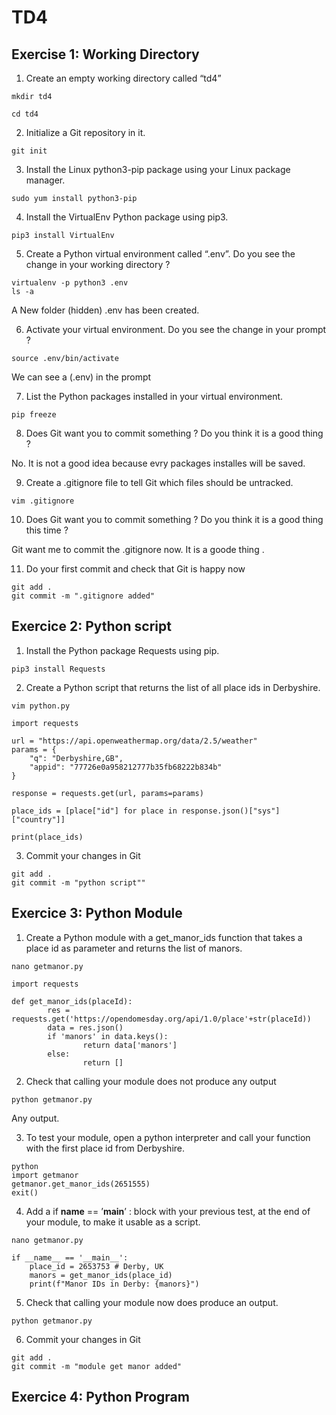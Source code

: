 # TD4

## Exercise 1: Working Directory

1. Create an empty working directory called “td4”
```
mkdir td4
```
```
cd td4
```
2. Initialize a Git repository in it.
```
git init
```
3. Install the Linux python3-pip package using your Linux package manager.
```
sudo yum install python3-pip
```
4. Install the VirtualEnv Python package using pip3.
```
pip3 install VirtualEnv
```
5. Create a Python virtual environment called “.env”. Do you see the change in your working directory ?
```
virtualenv -p python3 .env
ls -a
```
A New folder (hidden) .env has been created.

6. Activate your virtual environment. Do you see the change in your prompt ?
```
source .env/bin/activate
```
We can see a (.env) in the prompt

7. List the Python packages installed in your virtual environment.
```
pip freeze
```
8. Does Git want you to commit something ? Do you think it is a good thing ?

No. It is not a good idea because evry packages installes will be saved.

9. Create a .gitignore file to tell Git which files should be untracked.
```
vim .gitignore
```
10. Does Git want you to commit something ? Do you think it is a good thing this time ?

Git want me to commit the .gitignore now. It is a goode thing .

11. Do your first commit and check that Git is happy now
```
git add .
git commit -m ".gitignore added"
```

## Exercice 2: Python script

1. Install the Python package Requests using pip.
```
pip3 install Requests
```
2. Create a Python script that returns the list of all place ids in Derbyshire.
```
vim python.py
```
```
import requests

url = "https://api.openweathermap.org/data/2.5/weather"
params = {
    "q": "Derbyshire,GB",
    "appid": "77726e0a958212777b35fb68222b834b"
}

response = requests.get(url, params=params)

place_ids = [place["id"] for place in response.json()["sys"]["country"]]

print(place_ids)
```
3. Commit your changes in Git
```
git add .
git commit -m "python script""
```

## Exercice 3: Python Module

1. Create a Python module with a get_manor_ids function that takes a place id as parameter and returns the list of manors.
```
nano getmanor.py
```
```
import requests

def get_manor_ids(placeId):
        res = requests.get('https://opendomesday.org/api/1.0/place'+str(placeId))
        data = res.json()
        if 'manors' in data.keys():
                return data['manors']
        else:
                return []
 ```
 
 2. Check that calling your module does not produce any output
 ```
 python getmanor.py
 ```
 Any output.
 
 3. To test your module, open a python interpreter and call your function with the first place id from Derbyshire.
```
python
import getmanor
getmanor.get_manor_ids(2651555)
exit()
```
4. Add a if __name__ == ’__main__’ : block with your previous test, at the end of your module, to make it usable as a script.
```
nano getmanor.py
```
```
if __name__ == '__main__':
    place_id = 2653753 # Derby, UK
    manors = get_manor_ids(place_id)
    print(f"Manor IDs in Derby: {manors}")
```
5. Check that calling your module now does produce an output.
```
python getmanor.py
```
6. Commit your changes in Git
```
git add .
git commit -m "module get manor added"
```

## Exercice 4: Python Program

